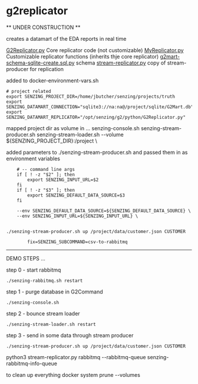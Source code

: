 # g2replicator

** UNDER CONSTRUCTION **

creates a datamart of the EDA reports in real time


[G2Replicator.py](G2Replicator.py) Core replicator code (not customizable)
[MyReplicator.py](MyReplicator.py) Customizable replicator functions (inherits thje core replicator)
[g2mart-schema-sqlite-create.sql.py](g2mart-schema-sqlite-create.sql.py) schema
[stream-replicator.py](stream-replicator.py) copy of stream-producer for replication

added to docker-environment-vars.sh

    # project related
    export SENZING_PROJECT_DIR=/home/jbutcher/senzing/projects/truth
    export SENZING_DATAMART_CONNECTION="sqlite3://na:na@/project/sqlite/G2Mart.db"
    export SENZING_DATAMART_REPLICATOR="/opt/senzing/g2/python/G2Replicator.py"

mapped project dir as volume in ...
    senzing-console.sh
    senzing-stream-producer.sh
    senzing-stream-loader.sh
--volume ${SENZING_PROJECT_DIR}:/project \
        

added parameters to ./senzing-stream-producer.sh and passed them in as environment variables

        # -- command line args
        if [ ! -z "$2" ]; then
            export SENZING_INPUT_URL=$2
        fi
        if [ ! -z "$3" ]; then
            export SENZING_DEFAULT_DATA_SOURCE=$3
        fi

        --env SENZING_DEFAULT_DATA_SOURCE=${SENZING_DEFAULT_DATA_SOURCE} \
        --env SENZING_INPUT_URL=${SENZING_INPUT_URL} \
  

    ./senzing-stream-producer.sh up /project/data/customer.json CUSTOMER

            fix=SENZING_SUBCOMMAND=csv-to-rabbitmq 

--------------------------------------

DEMO STEPS ...

step 0 - start rabbitmq

    ./senzing-rabbitmq.sh restart

step 1 - purge database in G2Command

    ./senzing-console.sh 

step 2 - bounce stream loader

    ./senzing-stream-loader.sh restart

step 3 - send in some data through stream producer 

    ./senzing-stream-producer.sh up /project/data/customer.json CUSTOMER




python3 stream-replicator.py rabbitmq --rabbitmq-queue senzing-rabbitmq-info-queue

to clean up everything
 docker system prune --volumes

